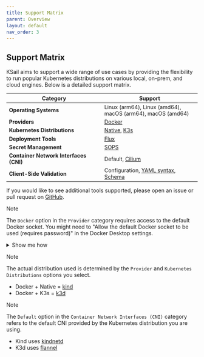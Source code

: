 ```yaml
---
title: Support Matrix
parent: Overview
layout: default
nav_order: 3
---
```


## Support Matrix

KSail aims to support a wide range of use cases by providing the flexibility to run popular Kubernetes distributions on various local, on-prem, and cloud engines. Below is a detailed support matrix.

<table>
  <thead>
    <tr>
      <th>Category</th>
      <th>Support</th>
    </tr>
  </thead>
  <tbody>
    <tr>
      <td><strong>Operating Systems</strong></td>
      <td>
        Linux (arm64), Linux (amd64),<br>
        macOS (arm64), macOS (amd64)
      </td>
    </tr>
    <tr>
      <td><strong>Providers</strong></td>
      <td><a href="https://www.docker.com">Docker</a></td>
    </tr>
    <tr>
      <td><strong>Kubernetes Distributions</strong></td>
      <td>
        <a href="https://kind.sigs.k8s.io">Native</a>,
        <a href="https://k3d.io">K3s</a>
      </td>
    </tr>
    <tr>
      <td><strong>Deployment Tools</strong></td>
      <td><a href="https://fluxcd.io">Flux</a></td>
    </tr>
    <tr>
      <td><strong>Secret Management</strong></td>
      <td>
        <a href="https://github.com/getsops/sops">SOPS</a>
      </td>
    </tr>
    <tr>
      <td><strong>Container Network Interfaces (CNI)</strong></td>
      <td>
        Default,
        <a href="https://cilium.io">Cilium</a>
      </td>
    </tr>
    <tr>
      <td><strong>Client-Side Validation</strong></td>
      <td>
        Configuration,
        <a href="https://github.com/aaubry/YamlDotNet">YAML syntax</a>,
        <a href="https://github.com/yannh/kubeconform">Schema </a>
      </td>
    </tr>
  </tbody>
</table>

If you would like to see additional tools supported, please open an issue or pull request on [GitHub](https://github.com/devantler-tech/ksail).

> [!NOTE]
> The  `Docker` option in the `Provider` category requires access to the default Docker socket. You might need to "Allow the default Docker socket to be used (requires password)" in the Docker Desktop settings.
>
> <details><summary>Show me how</summary>
>
> <img src="../images/enable-docker-socket-in-docker-desktop.png" alt="Enable Docker Socket in Docker Desktop" width="600px">
>
> </details>

> [!NOTE]
> The actual distribution used is determined by the `Provider` and `Kubernetes Distributions` options you select.
>
> - Docker + Native = [kind](https://kind.sigs.k8s.io)
> - Docker + K3s = [k3d](https://k3d.io)

> [!NOTE]
> The `Default` option in the `Container Network Interfaces (CNI)` category refers to the default CNI provided by the Kubernetes distribution you are using.
>
> - Kind uses [kindnetd](https://github.com/kubernetes-sigs/kind/tree/main/images/kindnetd)
> - K3d uses [flannel](https://github.com/flannel-io/flannel)
